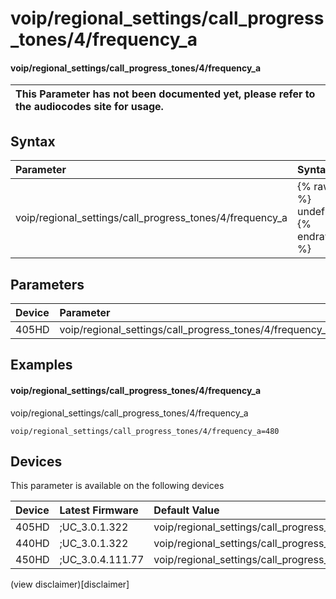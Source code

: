 ﻿---
description: voip/regional_settings/call_progress_tones/4/frequency_a
search:
    keywords: ['voip','regional_settings','call_progress_tones','4','frequency_a']
---

# voip/regional_settings/call_progress_tones/4/frequency_a

#### voip/regional_settings/call_progress_tones/4/frequency_a


| This Parameter has not been documented yet, please refer to the audiocodes site for usage.  |
| :--- |

## Syntax
| Parameter | Syntax |
| :--- | :--- |
|voip/regional_settings/call_progress_tones/4/frequency_a | {% raw %} undefined {% endraw %} |

## Parameters
|Device|Parameter|value|Description|
|:---|:---|:---|:---|
| 405HD | voip/regional_settings/call_progress_tones/4/frequency_a |  |  |

## Examples
#### voip/regional_settings/call_progress_tones/4/frequency_a

voip/regional_settings/call_progress_tones/4/frequency_a

```
voip/regional_settings/call_progress_tones/4/frequency_a=480
```

## Devices
This parameter is available on the following devices

| Device | Latest Firmware | Default Value |
|:---|:---|:---|
| 405HD | ;UC_3.0.1.322 | voip/regional_settings/call_progress_tones/4/frequency_a=480 
| 440HD | ;UC_3.0.1.322 | voip/regional_settings/call_progress_tones/4/frequency_a=480 
| 450HD | ;UC_3.0.4.111.77 | voip/regional_settings/call_progress_tones/4/frequency_a=480 

(view disclaimer)[disclaimer]
